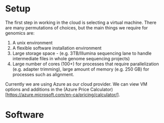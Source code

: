 # Setup
The first step in working in the cloud is selecting a virtual machine. There are many permutations of choices, but the main things we require for genomics are:
1. A unix environment
2. A flexible software installation environment
3. Large storage space - (e.g. 3TB/Illumina sequencing lane to handle intermediate files in whole genome sequencing projects)
4. Large number of cores (100+) for processes that require parallelization (e.g. adapter trimming), large amount of memory (e.g. 250 GB) for processes such as alignment. 

Currently we are using Azure as our cloud provider. We can view VM options and additions in the (Azure Price Calculator)[https://azure.microsoft.com/en-ca/pricing/calculator/].
# Software
